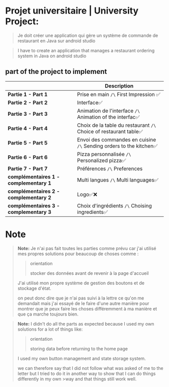 # Projet universitaire | University Project:

>Je doit  créer une application qui gère un système de commande de restaurant en Java sur android studio

>I have to create an application that manages a restaurant ordering system in Java on android studio

## part of the project to implement

|                						|Description					|
|---------------------------------------|-------------------------------|
|**Partie 1 - Part 1**						|Prise en main `/\` First Impression ✅          |
|**Partie 2 - Part 2**						|Interface✅       |
|**Partie 3 - Part 3**						|Animation de l'interface `/\` Animation of the interfac✅|
|**Partie 4 - Part 4**						|Choix de la table du restaurant `/\` Choice of restaurant table✅|
|**Partie 5 - Part 5**						|Envoi des commandes en cuisine `/\` Sending orders to the kitchen✅          |
|**Partie 6 - Part 6**						|Pizza personnalisée `/\` Personalized pizza✅           |
|**Partie 7 - Part 7**						|Préférences `/\` Preferences|
|**complémentaires 1 - complementary 1**    |Multi langues `/\` Multi languages✅|
|**complémentaires 2 - complementary 2**    |Logo✅❌|
|**complémentaires 3 - complementary 3**    |Choix d'ingrédients `/\` Choising ingredients✅|


# Note
> **Note:** Je n'ai pas fait toutes les parties comme prévu car j'ai utilisé mes propres solutions pour beaucoup de choses comme :
>>orientation
>>
>>stocker des données avant de revenir à la page d'accueil
>
>J'ai utilisé mon propre système de gestion des boutons et de stockage d'état.
>
>on peut donc dire que je n'ai pas suivi à la lettre ce qu'on me demandait mais j'ai essayé de le faire d'une autre manière pour montrer que je peux faire les choses différemment à ma manière et que ça marche toujours bien.



> **Note:** I didn't do all the parts as expected because I used my own solutions for a lot of things like:
>>orientation
>>
>>storing data before returning to the home page
>
>I used my own button management and state storage system.
>
>we can therefore say that I did not follow what was asked of me to the letter but I tried to do it in another way to show that I can do things differently in my own >way and that things still work well.
